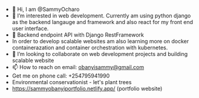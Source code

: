 - 👋 Hi, I am @SammyOcharo
- 👀 I’m interested in web development. Currently am using python django as the backend langauge and framework and also react for my front end user interface.
- 🌱 Backend endpoint API with Django RestFramework 
- In order to develop scalable websites am also learning more on docker containerazation and container orchestration with kubernetes.
- 💞️ I’m looking to collaborate on web development projects and building scalable website
- 📫 How to reach on email: obanyisammy@gmail.com
- Get me on phone call: +254795941990
- Environmental conservationist - let's plant trees
- https://sammyobanyiportfolio.netlify.app/  (portfolio website)
